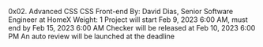 0x02. Advanced CSS
CSS
Front-end
 By: David Dias, Senior Software Engineer at HomeX
 Weight: 1
 Project will start Feb 9, 2023 6:00 AM, must end by Feb 15, 2023 6:00 AM
 Checker will be released at Feb 10, 2023 6:00 PM
 An auto review will be launched at the deadline

